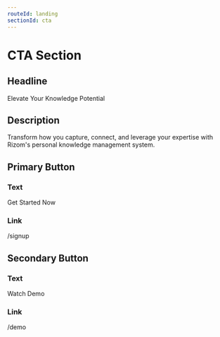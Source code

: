 ```yaml
---
routeId: landing
sectionId: cta
---
```

# CTA Section

## Headline

Elevate Your Knowledge Potential

## Description

Transform how you capture, connect, and leverage your expertise with Rizom's personal knowledge management system.

## Primary Button

### Text

Get Started Now

### Link

/signup

## Secondary Button

### Text

Watch Demo

### Link

/demo
